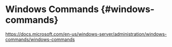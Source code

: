 # Windows Commands {#windows-commands}

https://docs.microsoft.com/en-us/windows-server/administration/windows-commands/windows-commands

